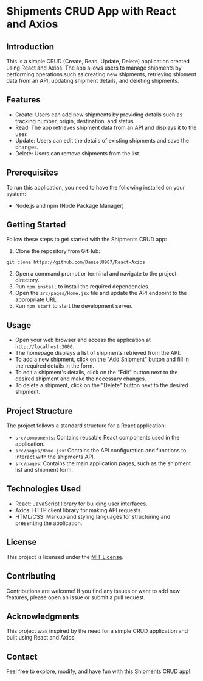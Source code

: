 # Shipments CRUD App with React and Axios

## Introduction
This is a simple CRUD (Create, Read, Update, Delete) application created using React and Axios. The app allows users to manage shipments by performing operations such as creating new shipments, retrieving shipment data from an API, updating shipment details, and deleting shipments.

## Features
- Create: Users can add new shipments by providing details such as tracking number, origin, destination, and status.
- Read: The app retrieves shipment data from an API and displays it to the user.
- Update: Users can edit the details of existing shipments and save the changes.
- Delete: Users can remove shipments from the list.

## Prerequisites
To run this application, you need to have the following installed on your system:
- Node.js and npm (Node Package Manager)

## Getting Started
Follow these steps to get started with the Shipments CRUD app:

1. Clone the repository from GitHub:
```
git clone https://github.com/DanielU987/React-Axios
```
2. Open a command prompt or terminal and navigate to the project directory.
3. Run `npm install` to install the required dependencies.
4. Open the `src/pages/Home.jsx` file and update the API endpoint to the appropriate URL.
5. Run `npm start` to start the development server.

## Usage
- Open your web browser and access the application at `http://localhost:3000`.
- The homepage displays a list of shipments retrieved from the API.
- To add a new shipment, click on the "Add Shipment" button and fill in the required details in the form.
- To edit a shipment's details, click on the "Edit" button next to the desired shipment and make the necessary changes.
- To delete a shipment, click on the "Delete" button next to the desired shipment.

## Project Structure
The project follows a standard structure for a React application:

- `src/components`: Contains reusable React components used in the application.
- `src/pages/Home.jsx`: Contains the API configuration and functions to interact with the shipments API.
- `src/pages`: Contains the main application pages, such as the shipment list and shipment form.

## Technologies Used
- React: JavaScript library for building user interfaces.
- Axios: HTTP client library for making API requests.
- HTML/CSS: Markup and styling languages for structuring and presenting the application.

## License
This project is licensed under the [MIT License](LICENSE).

## Contributing
Contributions are welcome! If you find any issues or want to add new features, please open an issue or submit a pull request.

## Acknowledgments
This project was inspired by the need for a simple CRUD application and built using React and Axios.

## Contact
Feel free to explore, modify, and have fun with this Shipments CRUD app!
